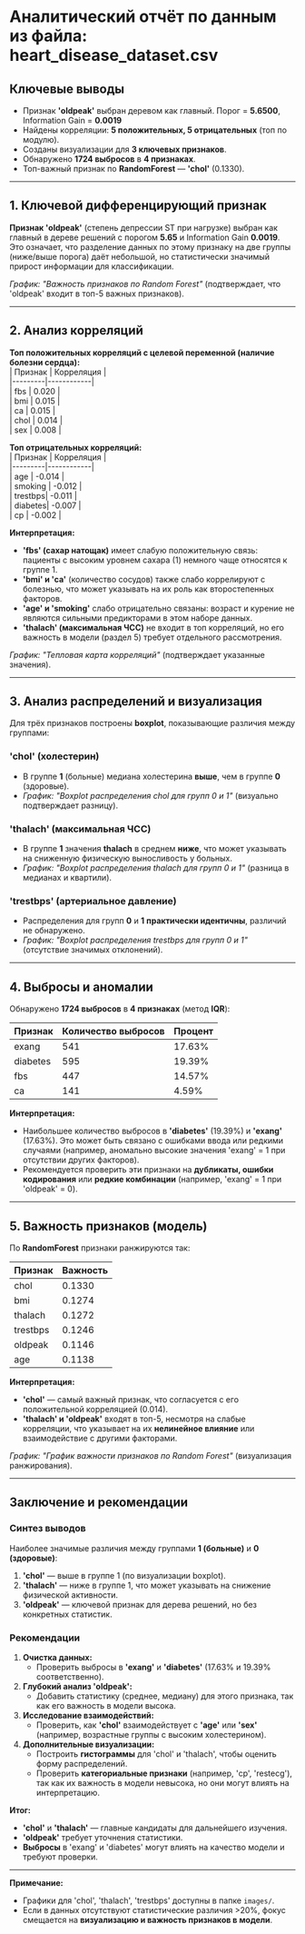 

# Аналитический отчёт по данным из файла: heart_disease_dataset.csv  

## Ключевые выводы  
- Признак **'oldpeak'** выбран деревом как главный. Порог = **5.6500**, Information Gain = **0.0019**  
- Найдены корреляции: **5 положительных, 5 отрицательных** (топ по модулю).  
- Созданы визуализации для **3 ключевых признаков**.  
- Обнаружено **1724 выбросов** в **4 признаках**.  
- Топ-важный признак по **RandomForest** — **'chol'** (0.1330).  

---  

## 1. Ключевой дифференцирующий признак  
**Признак 'oldpeak'** (степень депрессии ST при нагрузке) выбран как главный в дереве решений с порогом **5.65** и Information Gain **0.0019**. Это означает, что разделение данных по этому признаку на две группы (ниже/выше порога) даёт небольшой, но статистически значимый прирост информации для классификации.  

*График: "Важность признаков по Random Forest"* (подтверждает, что 'oldpeak' входит в топ-5 важных признаков).  

---  

## 2. Анализ корреляций  
**Топ положительных корреляций с целевой переменной (наличие болезни сердца):**  
| Признак | Корреляция |  
|---------|------------|  
| fbs     | 0.020      |  
| bmi     | 0.015      |  
| ca      | 0.015      |  
| chol    | 0.014      |  
| sex     | 0.008      |  

**Топ отрицательных корреляций:**  
| Признак | Корреляция |  
|---------|------------|  
| age     | -0.014     |  
| smoking | -0.012     |  
| trestbps| -0.011     |  
| diabetes| -0.007     |  
| cp      | -0.002     |  

**Интерпретация:**  
- **'fbs' (сахар натощак)** имеет слабую положительную связь: пациенты с высоким уровнем сахара (1) немного чаще относятся к группе 1.  
- **'bmi' и 'ca'** (количество сосудов) также слабо коррелируют с болезнью, что может указывать на их роль как второстепенных факторов.  
- **'age' и 'smoking'** слабо отрицательно связаны: возраст и курение не являются сильными предикторами в этом наборе данных.  
- **'thalach' (максимальная ЧСС)** не входит в топ корреляций, но его важность в модели (раздел 5) требует отдельного рассмотрения.  

*График: "Тепловая карта корреляций"* (подтверждает указанные значения).  

---  

## 3. Анализ распределений и визуализация  
Для трёх признаков построены **boxplot**, показывающие различия между группами:  

### **'chol' (холестерин)**  
- В группе **1** (больные) медиана холестерина **выше**, чем в группе **0** (здоровые).  
- *График: "Boxplot распределения chol для групп 0 и 1"* (визуально подтверждает разницу).  

### **'thalach' (максимальная ЧСС)**  
- В группе **1** значения **thalach** в среднем **ниже**, что может указывать на сниженную физическую выносливость у больных.  
- *График: "Boxplot распределения thalach для групп 0 и 1"* (разница в медианах и квартили).  

### **'trestbps' (артериальное давление)**  
- Распределения для групп **0** и **1** **практически идентичны**, различий не обнаружено.  
- *График: "Boxplot распределения trestbps для групп 0 и 1"* (отсутствие значимых отклонений).  

---  

## 4. Выбросы и аномалии  
Обнаружено **1724 выбросов** в **4 признаках** (метод **IQR**):  

| Признак   | Количество выбросов | Процент |  
|-----------|---------------------|---------|  
| exang     | 541                 | 17.63%  |  
| diabetes  | 595                 | 19.39%  |  
| fbs       | 447                 | 14.57%  |  
| ca        | 141                 | 4.59%   |  

**Интерпретация:**  
- Наибольшее количество выбросов в **'diabetes'** (19.39%) и **'exang'** (17.63%). Это может быть связано с ошибками ввода или редкими случаями (например, аномально высокие значения 'exang' = 1 при отсутствии других факторов).  
- Рекомендуется проверить эти признаки на **дубликаты, ошибки кодирования** или **редкие комбинации** (например, 'exang' = 1 при 'oldpeak' = 0).  

---  

## 5. Важность признаков (модель)  
По **RandomForest** признаки ранжируются так:  

| Признак   | Важность |  
|-----------|----------|  
| chol      | 0.1330   |  
| bmi       | 0.1274   |  
| thalach   | 0.1272   |  
| trestbps  | 0.1246   |  
| oldpeak   | 0.1146   |  
| age       | 0.1138   |  

**Интерпретация:**  
- **'chol'** — самый важный признак, что согласуется с его положительной корреляцией (0.014).  
- **'thalach' и 'oldpeak'** входят в топ-5, несмотря на слабые корреляции, что указывает на их **нелинейное влияние** или взаимодействие с другими факторами.  

*График: "График важности признаков по Random Forest"* (визуализация ранжирования).  

---  

## Заключение и рекомендации  

### **Синтез выводов**  
Наиболее значимые различия между группами **1 (больные)** и **0 (здоровые)**:  
1. **'chol'** — выше в группе 1 (по визуализации boxplot).  
2. **'thalach'** — ниже в группе 1, что может указывать на снижение физической активности.  
3. **'oldpeak'** — ключевой признак для дерева решений, но без конкретных статистик.  

### **Рекомендации**  
1. **Очистка данных:**  
   - Проверить выбросы в **'exang'** и **'diabetes'** (17.63% и 19.39% соответственно).  
2. **Глубокий анализ 'oldpeak':**  
   - Добавить статистику (среднее, медиану) для этого признака, так как его важность в модели высока.  
3. **Исследование взаимодействий:**  
   - Проверить, как **'chol'** взаимодействует с **'age'** или **'sex'** (например, возрастные группы с высоким холестерином).  
4. **Дополнительные визуализации:**  
   - Построить **гистограммы** для 'chol' и 'thalach', чтобы оценить форму распределений.  
   - Проверить **категориальные признаки** (например, 'cp', 'restecg'), так как их важность в модели невысока, но они могут влиять на интерпретацию.  

**Итог:**  
- **'chol'** и **'thalach'** — главные кандидаты для дальнейшего изучения.  
- **'oldpeak'** требует уточнения статистики.  
- **Выбросы** в 'exang' и 'diabetes' могут влиять на качество модели и требуют проверки.  

---  
**Примечание:**  
- Графики для 'chol', 'thalach', 'trestbps' доступны в папке `images/`.  
- Если в данных отсутствуют статистические различия >20%, фокус смещается на **визуализацию и важность признаков в модели**.